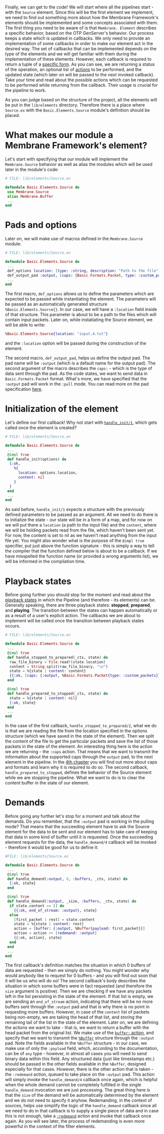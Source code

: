 Finally, we can get to the code! 
We will start where all the pipelines start - with the `Source` element. 
Since this will be the first element we implement, we need to find out something more about how the Membrane Framework's elements should be implemented and some concepts associated with them.
The first thing you need to be aware of is that `Membrane. Element` describes a specific behavior, based on the OTP GenServer's behavior.
Our process keeps a state which is updated in callbacks. 
We only need to provide an implementation of some callbacks in order to make our element act in the desired way. 
The set of callbacks that can be implemented depends on the type of the elements and we will get familiar with them during the implementation of these elements.
However, each callback is required to return a tuple of a [specific form](https://hexdocs.pm/membrane_core/Membrane.Pipeline.html#t:callback_return_t/0).
As you can see, we are returning a status of the operation, an optional list of [actions](https://hexdocs.pm/membrane_core/Membrane.Pipeline.Action.html#t:t/0) to be performed, and 
the updated state (which later on will be passed to the next invoked callback).
Take your time and read about the possible actions which can be requested to be performed while returning from the callback. Their usage is crucial for the pipeline to work.

As you can judge based on the structure of the project, all the elements will be put in the `lib/elements` directory. Therefore there is a place where `Source.ex` with the `Basic.Elements.Source` module's definition should be placed.
# What makes our module a Membrane Framework's element?
Let's start with specifying that our module will implement the `Membrane.Source` behavior as well as alias the modules which will be used later in the module's code:
```Elixir
# FILE: lib/elements/Source.ex

defmodule Basic.Elements.Source do
 use Membrane.Source
 alias Membrane.Buffer
 ...
end

```
# Pads and options
Later on, we will make use of macros defined in the `Membrane.Source` module:
```Elixir
# FILE: lib/elements/Source.ex

defmodule Basic.Elements.Source do
 ...
 def_options location: [type: :string, description: "Path to the file"]
 def_output_pad :output, [caps: {Basic.Formats.Packet, type: :custom_packets}, mode: :pull]
 ...
end

```

The first macro, `def_options` allows us to define the parameters which are expected to be passed while instantiating the element. The parameters will be passed as an automatically generated structure `%Basic.Elements.Source{}`. In our case, we will have a `:location` field inside of that structure. This parameter is about to be a path to the files which will contain input packets.
Later on, while instatiating the Source element, we will be able to write:
```Elixir
%Basic.Elements.Source{location: "input.A.txt"}
```
and the `:location` option will be passed during the construction of the element.

The second macro, `def_output_pad`, helps us define the output pad. The pad name will be `:output` (which is a default name for the output pad). The second argument of the macro describes the `caps:` - which is the type of data sent through the pad. As the code states, we want to send data in `Basic.Formats.Packet` format.
What's more, we have specified that the `:output` pad will work in the `:pull` mode. 
You can read more on the pad specification [here](https://hexdocs.pm/membrane_core/Membrane.Pad.html#t:common_spec_options_t/0).
# Initialization of the element
Let's define our first callback! Why not start with [`handle_init/1`](https://hexdocs.pm/membrane_core/Membrane.Element.Base.html#c:handle_init/1), which gets called once the element is created?
```Elixir
# FILE: lib/elements/Source.ex

defmodule Basic.Elements.Source do
 ...
 @impl true
 def handle_init(options) do
  {:ok,
    %{
      location: options.location,
      content: nil
    }
  }
 end
 ...
end
```

As said before, `handle_init/1` expects a structure with the previously defined parameters to be passed as an argument.
All we need to do there is to initialize the state - our state will be in a form of a map, and for now on we will put there a `location` (a path to the input file) and the `content`, where we will be holding packets read from the file, which haven't been sent yet. For now, the content is set to nil as we haven't read anything from the input file yet.
You might also wonder what is the purpose of the `@impl true` specifier, put just above the function signature - this is simply a way to tell the compiler that the function defined below is about to be a callback. If we have misspelled the function name (or provided a wrong arguments list), we will be informed in the compilation time.
# Playback states
Before going further you should stop for the moment and read about the [playback states](https://hexdocs.pm/membrane_core/Membrane.Element.Action.html#t:playback_change_t/0) in which the Pipeline (and therefore - its elements) can be. Generally speaking, there are three playback states: **stopped**, **prepared**, and **playing**. The transition between the states can happen automatically or as a result of a user's explicit action.
The callbacks we are about to implement will be called once the transition between playback states occurs.

```Elixir
# FILE: lib/elements/Source.ex

defmodule Basic.Elements.Source do
 ...
 @impl true
 def handle_stopped_to_prepared(_ctx, state) do
  raw_file_binary = File.read!(state.location)
  content = String.split(raw_file_binary, "\n")
  state = %{state | content: content}
  {{:ok, [caps: {:output, %Basic.Formats.Packet{type: :custom_packets}}]}, state}
 end

 @impl true
 def handle_prepared_to_stopped(_ctx, state) do
  state = %{state | content: nil}
  {:ok, state}
 end
 ...
end

```
In the case of the first callback, `handle_stopped_to_prepared/2`, what we do is that we are reading the file from the location specified in the options structure (which we have saved in the state of the element).
Then we split the content of the file to get the particular packets and save the list of those packets in the state of the element.
An interesting thing here is the action we are returning - the `:caps` action. That means that we want to transmit the information about the supported caps through the `output` pad, to the next element in the pipeline. In the [4th chapter](4_Caps.md) you will find out more about caps and formats and learn why it is required to do so.
The second callback, `handle_prepared_to_stopped`, defines the behavior of the Source element while we are stopping the pipeline. What we want to do is to clear the content buffer in the state of our element.
# Demands
Before going any further let's stop for a moment and talk about the demands. Do you remember, that the `:output` pad is working in the pulling mode? That means that the succeeding element have to ask the Source element for the data to be sent and our element has to take care of keeping that data in some kind of buffer until it is requested. 
Once the succeeding element requests for the data, the `handle_demand/4` callback will be invoked - therefore it would be good for us to define it:
```Elixir
#FILE: lib/elements/Source.ex

defmodule Basic.Elements.Source do
 ...
 @impl true
 def handle_demand(:output, 0, :buffers, _ctx, state) do
  {:ok, state}
 end

 @impl true
 def handle_demand(:output, _size, :buffers, _ctx, state) do
  if state.content == [] do
    {{:ok, end_of_stream: :output}, state}
  else
    [first_packet | rest] = state.content
    state = %{state | content: rest}
    action = [buffer: {:output, %Buffer{payload: first_packet}}]
    action = action ++ [redemand: :output]
    {{:ok, action}, state}
  end
 end
 ...
end

```

The first callback's definition matches the situation in which 0 buffers of data are requested - then we simply do nothing. You might wonder why would anybody like to request for 0 buffers - and you will find out soon that it will be us who will do so!
The second callback's body describes the situation in which some buffers were in fact requested (and therefore the `size` argument is positive). Then we are checking if we have any packets left in the list persisting in the state of the element. If that list is empty, we are sending an `end_of_stream` action, indicating that there will be no more buffers sent through the `:output` pad and that is why there is no point in requesting more buffers.
However, in case of the `content` list of packets being non-empty, we are taking the head of that list, and storing the remaining tail of the list in the state of the element. Later on, we are defining the actions we want to take - that is, we want to return a buffer with the head packet from the original list. We make use of the [`buffer:` action](https://hexdocs.pm/membrane_core/Membrane.Element.Action.html#t:buffer_t/0), and specify that we want to transmit the [`%Buffer`](https://hexdocs.pm/membrane_core/Membrane.Buffer.html#t:t/0) structure through the `:output` pad. Note the fields available in the `%Buffer` structure - in our case, we make use of only the `:payload` field, which, according to the documentation, can be of `any` type - however, in almost all cases you will need to send binary data within this field. Any structured data (just like timestamps etc.) should be passed in the other fields available in the `%Buffer`, designed especially for that cases.
However, there is the other action that is taken - the `:redemand` action, queued to take place on the `:output` pad. This action will simply invoke the `handle_demand/4` callback once again, which is helpful when the whole demand cannot be completely fulfilled in the single `handle_demand` invocation we are just processing. The great thing here is that the `size` of the demand will be automatically determined by the element and we do not need to specify it anyhow. Redemanding, in the context of sources, helps use simplify the logic of the `handle_demand` callback since all we need to do in that callback is to supply a single piece of data and in case this is not enough, take a [`:redemand`](https://hexdocs.pm/membrane_core/Membrane.Element.Action.html#t:redemand_t/0) action and invoke that callback once again. As you will see later, the process of redemanding is even more powerful in the context of the filter elements.
